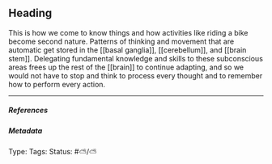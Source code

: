 ## Heading # 

This is how we come to know things and how activities like riding a bike become second nature. Patterns of thinking and movement that are automatic get stored in the [[basal ganglia]], [[cerebellum]], and [[brain stem]]. Delegating fundamental knowledge and skills to these subconscious areas frees up the rest of the [[brain]] to continue adapting, and so we would not have to stop and think to process every thought and to remember how to perform every action.

___

##### References



##### Metadata

Type: 
Tags:
Status: #⛅️/⛅️